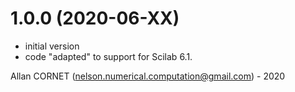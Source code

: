 # 1.0.0 (2020-06-XX)

* initial version
* code "adapted" to support for Scilab 6.1.


Allan CORNET (nelson.numerical.computation@gmail.com) - 2020
